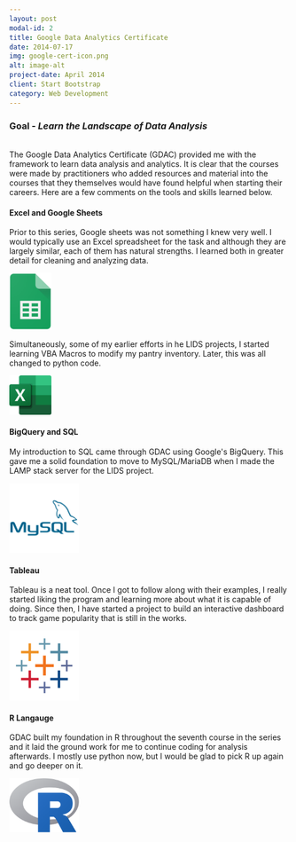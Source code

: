 ```yaml
---
layout: post
modal-id: 2
title: Google Data Analytics Certificate
date: 2014-07-17
img: google-cert-icon.png
alt: image-alt
project-date: April 2014
client: Start Bootstrap
category: Web Development
---
```

### Goal - *Learn the Landscape of Data Analysis*

<br>
The Google Data Analytics Certificate (GDAC) provided me with the framework to learn data analysis and analytics. It is clear that the courses were made by practitioners who added resources and material into the courses that they themselves would have found helpful when starting their careers. Here are a few comments on the tools and skills learned below.
<br>

#### Excel and Google Sheets

Prior to this series, Google sheets was not something I knew very well. I would typically use an Excel spreadsheet for the task and although they are largely similar, each of them has natural strengths. I learned both in greater detail for cleaning and analyzing data.

<img src="\img\portfolio\google_sheets.png" alt="no_image" style="width:15%"/>

Simultaneously, some of my earlier efforts in he LIDS projects, I started learning VBA Macros to modify my pantry inventory. Later, this was all changed to python code.

<img src="\img\portfolio\microsoft_excel.png" alt="no_image" style="width:15%"/>

#### BigQuery and SQL

My introduction to SQL came through GDAC using Google's BigQuery. This gave me a solid foundation to move to MySQL/MariaDB when I made the LAMP stack server for the LIDS project.

<img src="\img\portfolio\mysql.png" alt="no_image" style="width:25%"/>

#### Tableau

Tableau is a neat tool. Once I got to follow along with their examples, I really started liking the program and learning more about what it is capable of doing. Since then, I have started a project to build an interactive dashboard to track game popularity that is still in the works.

<img src="\img\portfolio\tableau.png" alt="no_image" style="width:25%"/>

#### R Langauge

GDAC built my foundation in R throughout the seventh course in the series and it laid the ground work for me to continue coding for analysis afterwards. I mostly use python now, but I would be glad to pick R up again and go deeper on it.

<img src="\img\portfolio\R.png" alt="no_image" style="width:25%"/>

<br>
<br>